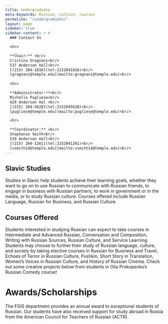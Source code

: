 ```yaml
---
title: Undergraduate
meta-keywords: Russian, culture, courses
permalink: "/undergraduate/"
layout: page
sidebar: true
sidebar-content: > #
  ### Contact Us

  <hr>

  **Chair:** <br/>
  Cristina Gragnani<br/>
  537 Anderson Hall<br/>
  [(215) 204-1816](tel:2152041816)<br/>
  [gragnani@temple.edu](mailto:gragnani@temple.edu)<br/>
  
  <hr>

  **Administrator:**<br/>
  Michelle Pugliese<br/>
  429 Anderson Hal <br/>
  [(215) 204-5628](tel:2152045628)<br/>
  [pugliese@temple.edu](mailto:pugliese@temple.edu)<br/>

  <hr>

  **Coordinator:** <br/>
  Stephanie Smith<br/>
  539 Anderson Hall<br/>
  [(215) 204-1261](tel:2152041261)<br/>
  [ssmith14@temple.edu](mailto:ssmith14@temple.edu)<br/>
---
```


## Slavic Studies

Studies in Slavic help students achieve their learning goals, whether they want to go on to use Russian to communicate with Russian friends, to engage in business with Russian partners, to work in government or in the media, or to study Russian culture. Courses offered include Russian Language, Russian for Business, and Russian Culture.

## Courses Offered

Students interested in studying Russian can expect to take courses in Intermediate and Advanced Russian, Conversation and Composition, Writing with Russian Sources, Russian Culture, and Service Learning. Students may choose to further their study of Russian language, culture, and society by taking elective courses in Russian for Business and Travel, Echoes of Terror in Russian Culture, Pushkin, Short Story in Translation, Women’s Voices in Russian Culture, and History of Russian Cinema. Check out some creative projects below from students in Olia Prokopenko’s Russian Comedy course!

# Awards/Scholarships

The FGIS department provides an annual award to exceptional students of Russian. Our students have also received support for study abroad in Russia from the American Council for Teachers of Russian (ACTR).

